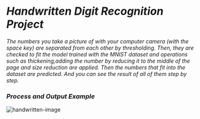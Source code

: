 # *Handwritten Digit Recognition Project*

*The numbers you take a picture of with your computer camera (with the space key) are separated from each other by thresholding. Then, they are checked to fit the model trained with the MNIST dataset and operations such as thickening,adding the number by reducing it to the middle of the page and size reduction are applied. Then the numbers that fit into the dataset are predicted. And you can see the result of all of them step by step.*

### *Process and Output Example*
![*handwritten-image*](https://github.com/svvlcrkt/HandwrittenDigitRecog/assets/63058707/35c626b6-6258-44ff-a5a6-75857f070635)
